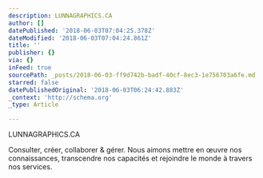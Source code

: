 ```yaml
---
description: LUNNAGRAPHICS.CA
author: []
datePublished: '2018-06-03T07:04:25.378Z'
dateModified: '2018-06-03T07:04:24.861Z'
title: ''
publisher: {}
via: {}
inFeed: true
sourcePath: _posts/2018-06-03-ff9d742b-badf-40cf-8ec3-1e756703a6fe.md
starred: false
datePublishedOriginal: '2018-06-03T06:24:42.883Z'
_context: 'http://schema.org'
_type: Article

---
```

LUNNAGRAPHICS.CA

Consulter, créer, collaborer & gérer. Nous aimons mettre en œuvre nos connaissances, transcendre nos capacités et rejoindre le monde à travers nos services.